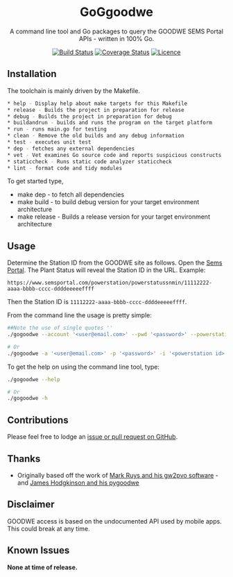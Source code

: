 <div align="center">

# GoGgoodwe

A command line tool and Go packages to query the GOODWE SEMS Portal APIs - written in 100% Go.

[![Build Status](https://github.com/AaronSaikovski/gogoodwe/workflows/build/badge.svg)](https://github.com/AaronSaikovski/gogoodwe/actions)
[![Coverage Status](https://coveralls.io/repos/github/AaronSaikovski/gogoodwe/badge.svg?branch=main)](https://coveralls.io/github/AaronSaikovski/gogoodwe?branch=main)
[![Licence](https://img.shields.io/github/license/AaronSaikovski/gogoodwe)](LICENSE)

</div>

## Installation

The toolchain is mainly driven by the Makefile.

```bash
* help - Display help about make targets for this Makefile
* release - Builds the project in preparation for release
* debug - Builds the project in preparation for debug
* buildandrun - builds and runs the program on the target platform
* run - runs main.go for testing
* clean - Remove the old builds and any debug information
* test - executes unit test
* dep - fetches any external dependencies
* vet - Vet examines Go source code and reports suspicious constructs
* staticcheck - Runs static code analyzer staticcheck
* lint - format code and tidy modules
```

To get started type,

- make dep - to fetch all dependencies
- make build - to build debug version for your target environment architecture
- make release - Builds a release version for your target environment architecture

## Usage

Determine the Station ID from the GOODWE site as follows. Open the [Sems Portal](https://www.semsportal.com). The Plant Status will reveal the Station ID in the URL. Example:

    https://www.semsportal.com/powerstation/powerstatussnmin/11112222-aaaa-bbbb-cccc-ddddeeeeeffff

Then the Station ID is `11112222-aaaa-bbbb-cccc-ddddeeeeeffff`.

From the command line the usage is pretty simple:

```bash
##Note the use of single quotes ''
./gogoodwe --account '<user@email.com>' --pwd '<password>' --powerstationid '<powerstation id>'

# Or
./gogoodwe -a '<user@email.com>' -p '<password>' -i '<powerstation id>'
```

To get the help on using the command line tool, type:

```bash
./gogoodwe --help

# Or
./gogoodwe -h
```

## Contributions

Please feel free to lodge an [issue or pull request on GitHub](https://github.com/AaronSaikovski/gogoodwe/issues).

## Thanks

- Originally based off the work of [Mark Ruys and his gw2pvo software](https://github.com/markruys/gw2pvo) - and [James Hodgkinson and his pygoodwe](https://github.com/yaleman/pygoodwe)

## Disclaimer

GOODWE access is based on the undocumented API used by mobile apps. This could break at any time.

## Known Issues

**None at time of release.**
